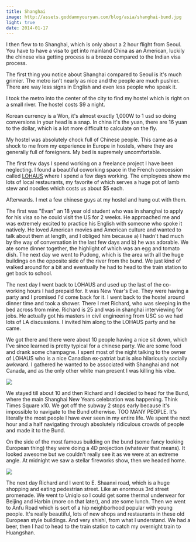 ```yaml
---
title: Shanghai
image: http://assets.goddamnyouryan.com/blog/asia/shanghai-bund.jpg
light: true
date: 2014-01-17
---
```


I then flew to to Shanghai, which is only about a 2 hour flight from Seoul. You have to have a visa to get into mainland China as an American, luckily the chinese visa getting process is a breeze compared to the Indian visa process.

The first thing you notice about Shanghai compared to Seoul is it's much grimier. The metro isn't nearly as nice and the people are much pushier. There are way less signs in English and even less people who speak it.

I took the metro into the center of the city to find my hostel which is right on a small river. The hostel costs $9 a night.

Korean currency is a Won, it's almost exactly 1,000W to 1 usd so doing conversions in your head is a snap. In china it's the yuan, there are 16 yuan to the dollar, which is a lot more difficult to calculate on the fly.

My hostel was absolutely chock full of Chinese people. This came as a shock to me from my experience in Europe in hostels, where they are generally full of foreigners. My bed is supremely uncomfortable.

The first few days I spend working on a freelance project I have been neglecting. I found a beautiful coworking space in the French concession called [LOHAUS](http://www.lohaus.cn/) where I spend a few days working. The employees show me lots of local restaurants, my favorite of which serves a huge pot of lamb stew and noodles which costs us about $5 each.

Afterwards. I met a few chinese guys at my hostel and hung out with them.

The first was "Evan" an 18 year old student who was in shanghai to apply for his visa so he could visit the US for 2 weeks. He approached me and was extremely excited to practice his English with someone who spoke it natively. He loved American movies and American culture and wanted to talk about them at length, and I obliged him because a) I hadn't had much by the way of conversation in the last few days and b) he was adorable. We ate some dinner together, the highlight of which was an egg and tomato dish. The next day we went to Pudong, which is the area with all the huge buildings on the opposite side of the river from the bund. We just kind of walked around for a bit and eventually he had to head to the train station to get back to school.

The next day I went back to LOHAUS and used up the last of the co-working hours I had prepaid for. It was New Year's Eve. They were having a party and I promised I'd come back for it. I went back to the hostel around dinner time and took a shower. There I met Richard, who was sleeping in the bed across from mine. Richard is 25 and was in shanghai interviewing for jobs. He actually got his masters in civil engineering from USC so we had lots of LA discussions. I invited him along to the LOHAUS party and he came.

We got there and there were about 10 people having a nice sit down, which I've since learned is pretty typical for a chinese party. We are some food and drank some champagne. I spent most of the night talking to the owner of LOHAUS who is a nice Canadian ex-patriat but is also hilariously socially awkward. I gathered he wanted to be associated with Shanghai and not Canada, and as the only other white man present I was killing his vibe.

![](http://assets.goddamnyouryan.com/blog/asia/shanghai-fireworks.jpg)

We stayed till about 10 and then Richard and I decided to head for the Bund, where the main Shanghai New Years celebration was happening. Think Times Square x10. We got off the subway 2 stops early because it's impossible to navigate to the Bund otherwise. TOO MANY PEOPLE. It's literally the most people I have ever seen in my entire life. We spent the next hour and a half navigating through absolutely ridiculous crowds of people and made it to the Bund.

On the side of the most famous building on the bund (some fancy looking European thing) they were doing a 4D projection (whatever that means). It looked awesome but we couldn't really see it as we were at an extreme angle. At midnight we saw a stellar fireworks show, then we headed home.

![](http://assets.goddamnyouryan.com/blog/asia/shanghai-european-area.jpg)

The next day Richard and I went to E. Shaanxi road, which is a huge shopping and eating pedestrian street. Like an enormous 3rd street promenade. We went to Uniqlo so I could get some thermal underwear for Beijing and Harbin (more on that later), and ate some lunch. Then we went to Anfu Road which is sort of a hip neighborhood popular with young people. It's really beautiful, lots of new shops and restaurants in these old European style buildings. And very shishi, from what I understand. We had a beer, then I had to head to the train station to catch my overnight train to Huangshan.
